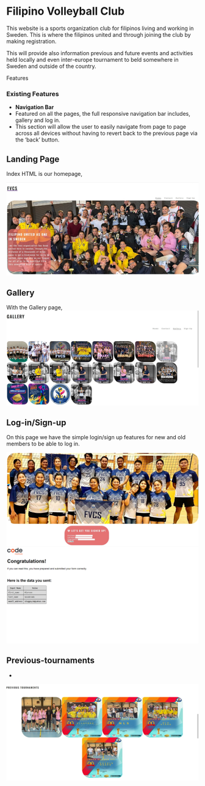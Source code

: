 # Filipino Volleyball Club

This website is a sports organization club for filipinos living and working in Sweden. This is where the filipinos united and through joining the club by making registration. 

This will provide also information previous and future events and activities held locally and even inter-europe tournament to beld somewhere in Sweden and outside of the country.

Features

### Existing Features

- __Navigation Bar__
- Featured on all the pages, the full responsive navigation bar includes, gallery and log in.
- This section will allow the user to easily navigate from page to page across all devices without having to revert back to the previous page via the ‘back’ button.

## __Landing Page__

Index HTML is our homepage, 

![Index](/assets/images/landing-photos.jpg)

## __Gallery__

With the Gallery page, 
![Gallery](/assets/images/galelery-photos.jpg)

## __Log-in/Sign-up__

On this page we have the simple login/sign up features for new and old members to be able to log in. 

![sign up](/assets/images/signup-forms.jpg)
![Form submitted](/assets/images/form-submitted-data.png)

## __Previous-tournaments__

- 

![Tournaments](/assets/images/previous-tournaments.jpg)


